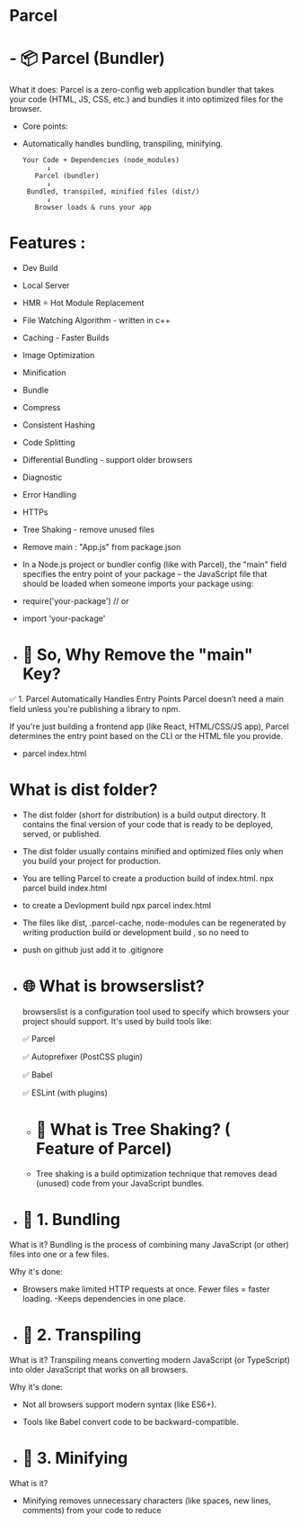 # Parcel

# - 📦 Parcel (Bundler)
What it does:
Parcel is a zero-config web application bundler that takes your code (HTML, JS, CSS, etc.) and bundles it into optimized files for the browser.

- Core points:

- Automatically handles bundling, transpiling, minifying.



      Your Code + Dependencies (node_modules)
            ↓
         Parcel (bundler)
            ↓
       Bundled, transpiled, minified files (dist/)
            ↓
         Browser loads & runs your app
 

# Features :

- Dev Build
- Local Server
- HMR = Hot Module Replacement
- File Watching Algorithm - written in c++
- Caching - Faster Builds
- Image Optimization
- Minification
- Bundle
- Compress
- Consistent Hashing
- Code Splitting
- Differential Bundling - support older browsers
- Diagnostic
- Error Handling
- HTTPs
- Tree Shaking - remove unused files


- Remove main : "App.js" from package.json

- In a Node.js project or bundler config (like with Parcel), the "main" field specifies the entry point of your package – the JavaScript file that should be loaded when someone imports your package using:

- require('your-package')  // or
- import 'your-package'


- # 🤔 So, Why Remove the "main" Key?
✅ 1. Parcel Automatically Handles Entry Points
Parcel doesn’t need a main field unless you're publishing a library to npm.

If you're just building a frontend app (like React, HTML/CSS/JS app), Parcel determines the entry point based on the CLI or the HTML file you provide.

- parcel index.html




# What is dist folder?

- The dist folder (short for distribution) is a build output directory. It contains the final version of your code that is ready to be deployed, served, or published.

- The dist folder usually contains minified and optimized files only when you build your project for production.
- You are telling Parcel to create a production build of index.html.
   npx parcel build index.html

- to create a Devlopment build
   npx parcel index.html


- The files like dist, .parcel-cache, node-modules can be regenerated by writing production build or development build , so no need to 
- push on github just add it to .gitignore


- # 🌐 What is browserslist?
   browserslist is a configuration tool used to specify which browsers your project should support.
   It's used by build tools like:

   ✅ Parcel

   ✅ Autoprefixer (PostCSS plugin)

   ✅ Babel

   ✅ ESLint (with plugins)



  - # 🌲 What is Tree Shaking? ( Feature of Parcel)
  -    Tree shaking is a build optimization technique that removes dead (unused) code from your JavaScript bundles.


- # 🧩 1. Bundling
What is it?
Bundling is the process of combining many JavaScript (or other) files into one or a few files.

Why it's done:

- Browsers make limited HTTP requests at once. Fewer files = faster loading.
-Keeps dependencies in one place.


- # 🔁 2. Transpiling
What is it?
Transpiling means converting modern JavaScript (or TypeScript) into older JavaScript that works on all browsers.

Why it's done:

- Not all browsers support modern syntax (like ES6+).
- Tools like Babel convert code to be backward-compatible.


- # 🔬 3. Minifying 
What is it?
- Minifying removes unnecessary characters (like spaces, new lines, comments) from your code to reduce

